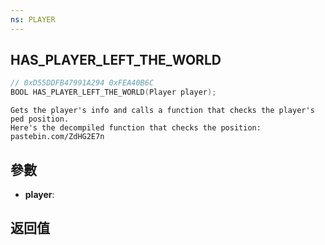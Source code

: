 ```yaml
---
ns: PLAYER
---
```

## HAS_PLAYER_LEFT_THE_WORLD

```c
// 0xD55DDFB47991A294 0xFEA40B6C
BOOL HAS_PLAYER_LEFT_THE_WORLD(Player player);
```

```
Gets the player's info and calls a function that checks the player's ped position.  
Here's the decompiled function that checks the position: pastebin.com/ZdHG2E7n  
```

## 參數
* **player**: 

## 返回值
